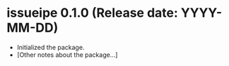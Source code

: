 # issueipe 0.1.0 (Release date: YYYY-MM-DD)

* Initialized the package.
* [Other notes about the package...]

